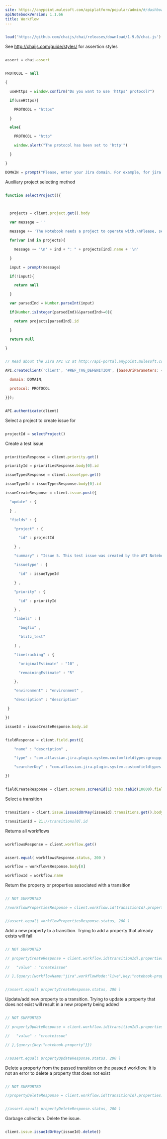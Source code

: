 ```yaml
---
site: https://anypoint.mulesoft.com/apiplatform/popular/admin/#/dashboard/apis/7868/versions/8022/portal/pages/6632/edit
apiNotebookVersion: 1.1.66
title: Workflow
---
```


```javascript

load('https://github.com/chaijs/chai/releases/download/1.9.0/chai.js')

```



See http://chaijs.com/guide/styles/ for assertion styles



```javascript

assert = chai.assert

```

```javascript

PROTOCOL = null

{

  useHttps = window.confirm("Do you want to use 'https' protocol?")

  if(useHttps){

    PROTOCOL = "https"

  }

  else{

    PROTOCOL = "http"

    window.alert("The protocol has been set to 'http'")

  }

}

DOMAIN = prompt("Please, enter your Jira domain. For example, for jira URL 'https://jirahost.atlassian.net' enter 'jirahost.atlassian.net'")

```



Auxiliary project selecting method



```javascript

function selectProject(){

  

  projects = client.project.get().body

  var message = ''

  message += 'The Notebook needs a project to operate with.\nPlease, select a project from the following list:\n'

  for(var ind in projects){

    message += '\n' + ind + ": " + projects[ind].name + '\n'

  }  

  input = prompt(message)

  if(!input){

    return null

  }

  var parsedInd = Number.parseInt(input)

  if(Number.isInteger(parsedInd)&&parsedInd>=0){

    return projects[parsedInd].id

  }

  return null

}

```

```javascript

// Read about the Jira API v2 at http://api-portal.anypoint.mulesoft.com/onpositive/api/jira-api-v2

API.createClient('client', '#REF_TAG_DEFENITION', {baseUriParameters: {

  domain: DOMAIN,

  protocol: PROTOCOL

}});

```

```javascript

API.authenticate(client)

```



Select a project to create issue for



```javascript

projectId = selectProject()

```



Create a test issue



```javascript

prioritiesResponse = client.priority.get()

priorityId = prioritiesResponse.body[0].id

issueTypesResponse = client.issuetype.get()

issueTypeId = issueTypesResponse.body[0].id

issueCreateResponse = client.issue.post({

  "update" : {    

  } ,

  "fields" : {

    "project" : {

      "id" : projectId

    } ,

    "summary" : "Issue 5. This test issue was created by the API Notebook" ,

    "issuetype" : {

      "id" : issueTypeId

    } ,

    "priority" : {

      "id" : priorityId

    } ,

    "labels" : [

      "bugfix" ,

      "blitz_test"

    ] ,

    "timetracking" : {

      "originalEstimate" : "10" ,

      "remainingEstimate" : "5"

    },

    "environment" : "environment" ,

    "description" : "description"

 }

})

issueId = issueCreateResponse.body.id

```

```javascript

fieldResponse = client.field.post({

    "name" : "description" ,

    "type" : "com.atlassian.jira.plugin.system.customfieldtypes:grouppicker" ,

    "searcherKey" : "com.atlassian.jira.plugin.system.customfieldtypes:grouppickersearcher"

})

```

```javascript

fieldCreateResponse = client.screens.screenId(1).tabs.tabId(10000).fields.post({fieldId:fieldResponse.body.id})

```



Select a transition



```javascript

transitions = client.issue.issueIdOrKey(issueId).transitions.get().body.transitions

transitionId = 21;//transitions[0].id

```



Returns all workflows



```javascript

workflowsResponse = client.workflow.get()

```

```javascript

assert.equal( workflowsResponse.status, 200 )

workflow = workflowsResponse.body[0]

workflowId = workflow.name

```



Return the property or properties associated with a transition



```javascript

// NOT SUPPORTED

//workflowPropertiesResponse = client.workflow.id(transitionId).properties.get({workflowName:"jira",workflowMode:"live",includeReservedKeys:true})

```

```javascript

//assert.equal( workflowPropertiesResponse.status, 200 )

```



Add a new property to a transition. Trying to add a property that already exists will fail



```javascript

// NOT SUPPORTED

// propertyCreateResponse = client.workflow.id(transitionId).properties.post({

//   "value" : "createissue"

// },{query:{workflowName:"jira",workflowMode:"live",key:"notebook-property"}})

```

```javascript

//assert.equal( propertyCreateResponse.status, 200 )

```



Update/add new property to a transition. Trying to update a property that does not exist will result in a new property being added



```javascript

// NOT SUPPORTED

// propertyUpdateResponse = client.workflow.id(transitionId).properties.put({

//   "value" : "createissue"

// },{query:{key:"notebook-property"}})

```

```javascript

//assert.equal( propertyUpdateResponse.status, 200 )

```



Delete a property from the passed transition on the passed workflow. It is not an error to delete a property that does not exist



```javascript

// NOT SUPPORTED

//propertyDeleteResponse = client.workflow.id(transitionId).properties.delete({},{query:{key:"notebook-property"}})

```

```javascript

//assert.equal( propertyDeleteResponse.status, 200 )

```



Garbage collection. Delete the issue.



```javascript

client.issue.issueIdOrKey(issueId).delete()

```